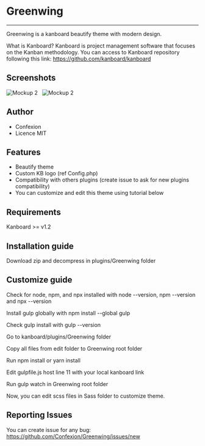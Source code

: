 # Greenwing

<hr>

Greenwing is a kanboard beautify theme with modern design.

What is Kanboard? Kanboard is project management software that focuses on the Kanban methodology.
You can access to Kanboard repository following this link:
https://github.com/kanboard/kanboard

## Screenshots

![Mockup 2](https://ctwwwmedias.blob.core.windows.net/default/github/greenwing/Mockup1.png)
&nbsp;
![Mockup 2](https://ctwwwmedias.blob.core.windows.net/default/github/greenwing/Mockup2.png)

## Author

* Confexion
* Licence MIT

## Features

* Beautify theme
* Custom KB logo (ref Config.php)
* Compatibility with others plugins (create issue to ask for new plugins compatibility)
* You can customize and edit this theme using tutorial below

## Requirements

Kanboard >= v1.2

## Installation guide

Download zip and decompress in plugins/Greenwing folder

## Customize guide

Check for node, npm, and npx installed with node --version, npm --version and npx --version

Install gulp globally with npm install --global gulp

Check gulp install with gulp --version

Go to kanboard/plugins/Greenwing folder

Copy all files from edit folder to Greenwing root folder

Run npm install or yarn install

Edit gulpfile.js host line 11 with your local kanboard link

Run gulp watch in Greenwing root folder

Now, you can edit scss files in Sass folder to customize theme.

## Reporting Issues

You can create issue for any bug: https://github.com/Confexion/Greenwing/issues/new

